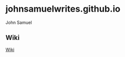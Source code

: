johnsamuelwrites.github.io
==========================

John Samuel
## Wiki
[Wiki](wiki/en/johnsamuelwrites.github.io.md  "Wiki")
